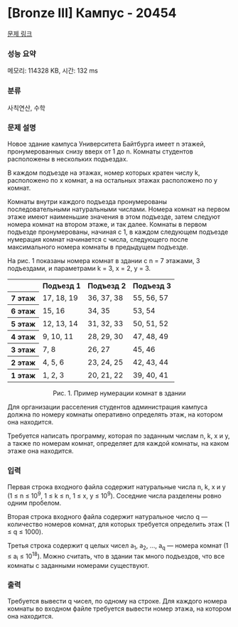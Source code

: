 # [Bronze III] Кампус - 20454 

[문제 링크](https://www.acmicpc.net/problem/20454) 

### 성능 요약

메모리: 114328 KB, 시간: 132 ms

### 분류

사칙연산, 수학

### 문제 설명

<p>Новое здание кампуса Университета Байтбурга имеет n этажей, пронумерованных снизу вверх от 1 до n. Комнаты студентов расположены в нескольких подъездах.</p>

<p>В каждом подъезде на этажах, номер которых кратен числу k, расположено по x комнат, а на остальных этажах расположено по y комнат.</p>

<p>Комнаты внутри каждого подъезда пронумерованы последовательными натуральными числами. Номера комнат на первом этаже имеют наименьшие значения в этом подъезде, затем следуют номера комнат на втором этаже, и так далее. Комнаты в первом подъезде пронумерованы, начиная с 1, в каждом следующем подъезде нумерация комнат начинается с числа, следующего после максимального номера комнаты в предыдущем подъезде.</p>

<p>На рис. 1 показаны номера комнат в здании с n = 7 этажами, 3 подъездами, и параметрами k = 3, x = 2, y = 3.</p>

<table class="table table-bordered table-center-50 td-center th-center">
	<tbody>
		<tr>
			<th> </th>
			<th>Подъезд 1</th>
			<th>Подъезд 2</th>
			<th>Подъезд 3</th>
		</tr>
		<tr>
			<th>7 этаж</th>
			<td>17, 18, 19</td>
			<td>36, 37, 38</td>
			<td>55, 56, 57</td>
		</tr>
		<tr>
			<th>6 этаж</th>
			<td>15, 16</td>
			<td>34, 35</td>
			<td>53, 54</td>
		</tr>
		<tr>
			<th>5 этаж</th>
			<td>12, 13, 14</td>
			<td>31, 32, 33</td>
			<td>50, 51, 52</td>
		</tr>
		<tr>
			<th>4 этаж</th>
			<td>9, 10, 11</td>
			<td>28, 29, 30</td>
			<td>47, 48, 49</td>
		</tr>
		<tr>
			<th>3 этаж</th>
			<td>7, 8</td>
			<td>26, 27</td>
			<td>45, 46</td>
		</tr>
		<tr>
			<th>2 этаж</th>
			<td>4, 5, 6</td>
			<td>23, 24, 25</td>
			<td>42, 43, 44</td>
		</tr>
		<tr>
			<th>1 этаж</th>
			<td>1, 2, 3</td>
			<td>20, 21, 22</td>
			<td>39, 40, 41</td>
		</tr>
	</tbody>
</table>

<p style="text-align: center;">Рис. 1. Пример нумерации комнат в здании</p>

<p>Для организации расселения студентов администрация кампуса должна по номеру комнаты оперативно определять этаж, на котором она находится.</p>

<p>Требуется написать программу, которая по заданным числам n, k, x и y, а также по номерам комнат, определяет для каждой комнаты, на каком этаже она находится.</p>

### 입력 

 <p>Первая строка входного файла содержит натуральные числа n, k, x и y (1 ≤ n ≤ 10<sup>9</sup>, 1 ≤ k ≤ n, 1 ≤ x, y ≤ 10<sup>9</sup>). Соседние числа разделены ровно одним пробелом.</p>

<p>Вторая строка входного файла содержит натуральное число q — количество номеров комнат, для которых требуется определить этаж (1 ≤ q ≤ 1000).</p>

<p>Третья строка содержит q целых чисел a<sub>1</sub>, a<sub>2</sub>, …, a<sub>q</sub> — номера комнат (1 ≤ a<sub>i</sub> ≤ 10<sup>18</sup>). Можно считать, что в здании так много подъездов, что все комнаты с заданными номерами существуют.</p>

### 출력 

 <p>Требуется вывести q чисел, по одному на строке. Для каждого номера комнаты во входном файле требуется вывести номер этажа, на котором она находится.</p>

